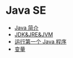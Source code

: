 # Java SE

* [Java 简介](Java%20简介)
* [JDK&JRE&JVM](JDK&JRE&JVM)
* [运行第一个 Java 程序](运行第一个%20Java%20程序)
* [变量](变量)